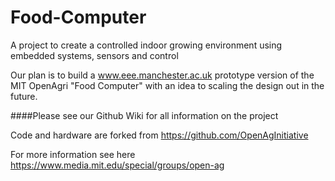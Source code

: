 # Food-Computer
A project to create a controlled indoor growing environment using embedded systems, sensors and control

Our plan is to build a www.eee.manchester.ac.uk  prototype version of the MIT OpenAgri "Food Computer" with an idea to scaling the design out in the future. 

####Please see our Github Wiki for all information on the project

Code and hardware are forked from https://github.com/OpenAgInitiative

For more information see here
https://www.media.mit.edu/special/groups/open-ag



